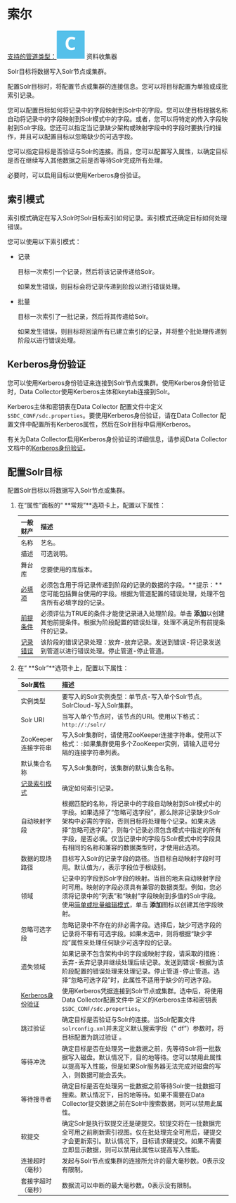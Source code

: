 # 索尔

[支持的管道类型：](https://streamsets.com/documentation/controlhub/latest/help/datacollector/UserGuide/Pipeline_Configuration/ProductIcons_Doc.html#concept_mjg_ly5_pgb)![img](imgs/icon-SDC-20200310202503785.png) 资料收集器

Solr目标将数据写入Solr节点或集群。

配置Solr目标时，将配置节点或集群的连接信息。您可以将目标配置为单独或成批索引记录。

您可以配置目标如何将记录中的字段映射到Solr中的字段。您可以使目标根据名称自动将记录中的字段映射到Solr模式中的字段。或者，您可以将特定的传入字段映射到Solr字段。您还可以指定当记录缺少架构或映射字段中的字段时要执行的操作，并且可以配置目标以忽略缺少的可选字段。

您可以指定目标是否验证与Solr的连接。而且，您可以配置写入属性，以确定目标是否在继续写入其他数据之前是否等待Solr完成所有处理。

必要时，可以启用目标以使用Kerberos身份验证。

## 索引模式

索引模式确定在写入Solr时Solr目标索引如何记录。索引模式还确定目标如何处理错误。

您可以使用以下索引模式：

- 记录

  目标一次索引一个记录，然后将该记录传递给Solr。

  如果发生错误，则目标会将记录传递到阶段以进行错误处理。

- 批量

  目标一次索引了一批记录，然后将其传递给Solr。

  如果发生错误，则目标将回滚所有已建立索引的记录，并将整个批处理传递到阶段以进行错误处理。

## Kerberos身份验证

您可以使用Kerberos身份验证来连接到Solr节点或集群。使用Kerberos身份验证时，Data Collector使用Kerberos主体和keytab连接到Solr。

Kerberos主体和密钥表在Data Collector 配置文件中定义`$SDC_CONF/sdc.properties`。要使用Kerberos身份验证，请在Data Collector 配置文件中配置所有Kerberos属性，然后在Solr目标中启用Kerberos。

有关为Data Collector启用Kerberos身份验证的详细信息，请参阅Data Collector文档中的[Kerberos身份验证](https://streamsets.com/documentation/datacollector/latest/help/#datacollector/UserGuide/Configuration/DCConfig.html%23concept_hnm_n4l_xs)。

## 配置Solr目标

配置Solr目标以将数据写入Solr节点或集群。

1. 在“属性”面板的“ **常规”**选项卡上，配置以下属性：

   | 一般财产                                                     | 描述                                                         |
   | :----------------------------------------------------------- | :----------------------------------------------------------- |
   | 名称                                                         | 艺名。                                                       |
   | 描述                                                         | 可选说明。                                                   |
   | 舞台库                                                       | 您要使用的库版本。                                           |
   | [必填项](https://streamsets.com/documentation/controlhub/latest/help/datacollector/UserGuide/Pipeline_Design/DroppingUnwantedRecords.html#concept_dnj_bkm_vq) | 必须包含用于将记录传递到阶段的记录的数据的字段。**提示：**您可能包括舞台使用的字段。根据为管道配置的错误处理，处理不包含所有必填字段的记录。 |
   | [前提条件](https://streamsets.com/documentation/controlhub/latest/help/datacollector/UserGuide/Pipeline_Design/DroppingUnwantedRecords.html#concept_msl_yd4_fs) | 必须评估为TRUE的条件才能使记录进入处理阶段。单击 **添加**以创建其他前提条件。根据为阶段配置的错误处理，处理不满足所有前提条件的记录。 |
   | [记录错误](https://streamsets.com/documentation/controlhub/latest/help/datacollector/UserGuide/Pipeline_Design/ErrorHandling.html#concept_atr_j4y_5r) | 该阶段的错误记录处理：放弃-放弃记录。发送到错误-将记录发送到管道以进行错误处理。停止管道-停止管道。 |

2. 在“ **Solr”**选项卡上，配置以下属性：

   | Solr属性                                                     | 描述                                                         |
   | :----------------------------------------------------------- | :----------------------------------------------------------- |
   | 实例类型                                                     | 要写入的Solr实例类型：单节点-写入单个Solr节点。SolrCloud-写入Solr集群。 |
   | Solr URI                                                     | 当写入单个节点时，该节点的URI。使用以下格式：`http://:/solr/` |
   | ZooKeeper连接字符串                                          | 写入Solr集群时，请使用ZooKeeper连接字符串。使用以下格式：`:`如果集群使用多个ZooKeeper实例，请输入逗号分隔的连接字符串列表。 |
   | 默认集合名称                                                 | 写入Solr集群时，该集群的默认集合名称。                       |
   | [记录索引模式](https://streamsets.com/documentation/controlhub/latest/help/datacollector/UserGuide/Destinations/Solr.html#concept_z4y_bgr_wr) | 确定如何索引记录。                                           |
   | 自动映射字段                                                 | 根据匹配的名称，将记录中的字段自动映射到Solr模式中的字段。如果选择了“忽略可选字段”，那么除非记录缺少Solr架构中必需的字段，否则目标将处理每个记录。如果未选择“忽略可选字段”，则每个记录必须包含模式中指定的所有字段，是否必填。仅当记录中的字段与Solr模式中的字段具有相同的名称和兼容的数据类型时，才使用此选项。 |
   | 数据的现场路径                                               | 目标写入Solr的记录字段的路径。当目标自动映射字段时可用。默认值为`/`，表示字段位于根级别。 |
   | 领域                                                         | 记录中的字段到Solr字段的映射。当目的地未自动映射字段时可用。映射的字段必须具有兼容的数据类型。例如，您必须将记录中的“列表”和“映射”字段映射到多值的Solr字段。使用[简单或批量编辑模式](https://streamsets.com/documentation/controlhub/latest/help/datacollector/UserGuide/Pipeline_Configuration/SimpleBulkEdit.html#concept_alb_b3y_cbb)，单击 **添加**图标以创建其他字段映射。 |
   | 忽略可选字段                                                 | 忽略记录中不存在的非必需字段。选择后，缺少可选字段的记录将不带有可选字段。如果未选中，则将根据“缺少字段”属性来处理任何缺少可选字段的记录。 |
   | 遗失领域                                                     | 如果记录不包含架构中的字段或映射字段，请采取的措施：丢弃-丢弃记录并继续处理后续记录。发送到错误-根据为该阶段配置的错误处理来处理记录。停止管道-停止管道。选择“忽略可选字段”时，此属性不适用于缺少的可选字段。 |
   | [Kerberos身份验证](https://streamsets.com/documentation/controlhub/latest/help/datacollector/UserGuide/Destinations/Solr.html#concept_npl_fss_zw) | 使用Kerberos凭据连接到Solr节点或集群。选中后，将使用Data Collector配置文件中 定义的Kerberos主体和密钥表`$SDC_CONF/sdc.properties`。 |
   | 跳过验证                                                     | 确定目标是否验证与Solr的连接。当Solr配置文件`solrconfig.xml`并未定义默认搜索字段（“ df”）参数时，将目标配置为跳过验证 。 |
   | 等待冲洗                                                     | 确定目标是否在处理另一批数据之前，先等待Solr将一批数据写入磁盘。默认情况下，目的地等待。您可以禁用此属性以提高写入性能，但是如果Solr服务器无法完成对磁盘的写入，则数据可能会丢失。 |
   | 等待搜寻者                                                   | 确定目标是否在处理另一批数据之前等待Solr使一批数据可搜索。默认情况下，目的地等待。如果不需要在Data Collector提交数据之前在Solr中搜索数据，则可以禁用此属性。 |
   | 软提交                                                       | 确定Solr是执行软提交还是硬提交。软提交将在一批数据完全可用之前刷新索引视图。仅在批处理完全可用后，硬提交才会更新索引。默认情况下，目标请求硬提交。如果不需要立即显示数据，则可以禁用此属性以提高写入性能。 |
   | 连接超时（毫秒）                                             | 发起与Solr节点或集群的连接所允许的最大毫秒数。0表示没有限制。 |
   | 套接字超时（毫秒）                                           | 数据流可以中断的最大毫秒数。0表示没有限制。                  |
